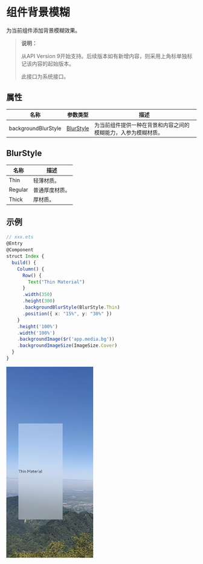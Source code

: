 # 组件背景模糊

为当前组件添加背景模糊效果。

>  **说明：**
> 
>  从API Version 9开始支持。后续版本如有新增内容，则采用上角标单独标记该内容的起始版本。
>
>  此接口为系统接口。

## 属性

| 名称                  | 参数类型                     | 描述                     |
| -------------------- | ----------------------- | ------------------------ |
| backgroundBlurStyle  | [BlurStyle](#blurstyle) | 为当前组件提供一种在背景和内容之间的模糊能力，入参为模糊材质。|

## BlurStyle

  | 名称       | 描述      |
  | ------- | ---------- |
  | Thin    | 轻薄材质。     |
  | Regular | 普通厚度材质。  |
  | Thick   | 厚材质。       |

## 示例

```ts
// xxx.ets
@Entry
@Component
struct Index {
  build() {
    Column() {
      Row() {
        Text("Thin Material")
      }
      .width(350)
      .height(300)
      .backgroundBlurStyle(BlurStyle.Thin)
      .position({ x: "15%", y: "30%" })
    }
    .height('100%')
    .width('100%')
    .backgroundImage($r('app.media.bg'))
    .backgroundImageSize(ImageSize.Cover)
  }
}
```
![zh-cn_image_background_blur_style](figures/zh-cn_image_background_blur_style.png)